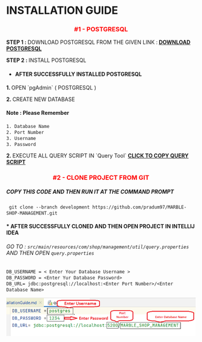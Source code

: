 # INSTALLATION GUIDE

<div style="text-align: center;"><H3 style="color:red" >#1 - POSTGRESQL</H3></div>

<p><B>STEP 1 : </B> DOWNLOAD POSTGRESQL FROM THE GIVEN LINK :<b> <a href="https://www.postgresql.org/download/">DOWNLOAD POSTGRESQL</a></b> </p>
<p><B>STEP 2 : </B> INSTALL POSTGRESQL</p>

- #### AFTER SUCCESSFULLY INSTALLED POSTGRESQL <br>

<p><B>1.  </B> OPEN `pgAdmin` ( POSTGRESQL )</p>
<p><B>2. </B> CREATE NEW DATABASE</p>

#### Note : Please Remember 
    1. Database Name 
    2. Port Number 
    3. Username
    3. Password

<p><B>2. </B> EXECUTE ALL QUERY SCRIPT IN `Query Tool` <b> <a href="https://github.com/pradum97/MARBLE-SHOP-MANAGEMENT/blob/development/Marble%20Query%20Script.txt">CLICK TO COPY QUERY SCRIPT</a></b></p>


<div style="text-align: center;"><H3 style="color:red" >#2 - CLONE PROJECT FROM GIT</H3></div>

##### COPY THIS CODE AND THEN RUN IT AT THE COMMAND PROMPT
     git clone --branch development https://github.com/pradum97/MARBLE-SHOP-MANAGEMENT.git

#### * AFTER SUCCESSFULLY CLONED AND THEN OPEN PROJECT IN INTELLIJ IDEA 


###### GO TO : `src/main/resources/com/shop/management/util/query.properties` AND THEN OPEN `query.properties`

    DB_USERNAME = < Enter Your Database Username >
    DB_PASSWORD = <Enter Yur Database Password>
    DB_URL= jdbc:postgresql://localhost:<Enter Port Number>/<Enter Database Name>

<img src="https://github.com/pradum97/MARBLE-SHOP-MANAGEMENT/blob/development/ScreenShot/querySc.png" alt="">






